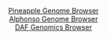 <div id="Pineapple_Genome_Browser" align="center">
  <a href="https://igv.org/app/?sessionURL=blob:zZLdbpswGIbvxVKrTSJgIISAFE3pT5Yq_UmbJVlSVciAAW9gG9uEplHufW60aSer1BxsmgQSfDL2.z48O7DBQhJGQQgc0_ZM2wYGkAVrZ6jiJb5FFZYgzFApsQEEzrDANMEg3IEMSYXmD9f6y0IpLkPLIop3KkRzZkrXRBV6YRS10kxYZZ2zskQxE0gxIa0zgTbMIvmm0.IYcW7qs13Ts1KkkIVKXjAqmcUxzaNW7xf9GkU5pqzCUdWUihwCRDqPzpiaGfo0XM6GSYKlnODtVToYTq6GC_dyvv7cO1_P78bLeW95OiM5RaoReHDinNHnSVFx9.blxBndVCKb1tN1uVoNi3ibnLgXp5fPnAgsB7Zv913P7Tq.hkNoip__p976Ikd2_6oLr3rF5bSA43q0eoAaxr2.L.pz.9Z9xTH_Y_8.2BugZEmjnQBJIfzQhoYLe4bn9Dqvj3bfgDDQlAQjIHx8MoASKPmulz_ugNpybQ6QuG4OEhmAiRQLEHYCCH07CByv63dhENh7YwcaUf49xKP5Q.BDZ.g4vSgjpdJap5GkXJqIUnOTZGb.ciTTVcNuc7htr.t4XGcTPkrvrzy0iMum.wZLA.ijD79RF31Pon9i33uCmCo.VrnFyHeDL_1FytWafmucu7aux9OlzWfsTTzHocmYqJDS6_VEv_60bYMEQVTpwYZIEpOSqO1SU2QtCG3H1dKChJVMWwhEHn.ABjRsD378Lae7f9r_AA--">Pineapple Genome Browser</a>
</div>
<div id="Alphonso_Genome_Browser" align="center">
  <a href="https://igv.org/app/?sessionURL=blob:zZPhT.IwHIb_lyaau2Rs3cbALTGXgcopRkREFGOWH1s3Kltb2w4Ewv9.1dzlvpyJfLjLJfvQ_dKt7_vs2RYtiVSUMxQhz3YD23WRhdScr0ZQiZJcQUUUinIoFbGQJDmRhKUERVuUg9Iwvrk0T861FipyHKpFowJWcFv5NlSw4QxWyk555XR5WcKMS9BcKqcjYckdWiwbKzIDIWxztm8HTgYaHCjFnDPFHUFYkazM.5Jfo6QgjFckqepS0_cAicljMmZ2Dt_iyShOU6JUn6zPs.O4fx7f.afjaa_VnY4H3yfj1uRwRAsGupbk.PnA60xuTzxcVUOV35XP7T6otRqE9.MD7yw.8E8OT18FlUQdu233yA_8pocNHMoy8vo_9TYX3bP78FwQ__pyc3Zlql5kbDhjD9ewPnqI.9PhB813Fip5WhsbUDqX7cjFlo9bVuC1Gm9L98jCODR8JKcoenyykJaQLsz2xy3Sa2GcQYq81O_6WIjLjEgUNUKM224YekGz3cRh6O6sLapl.ffgno1vwjb2Ys9rJTkttRE6SxQTygbG7GWa28VmT5qdi1WcG5tEr3joMY1Ht558SQ3Z9cIbdJt_5Pn2m5nj3z.iKfuZVP_Evc8EsfVsX.Hulbg_qW.um91Fa.FPc7cHtepsAgNpWnwIaD84OZcVaLPfTMztT.eWICkwbQZLquiMllSvJ4YjX6HI9XyjLkp5yY2LSBazL9jClhvgr78V9XdPux8-">Alphonso Genome Browser</a>
</div>


<div id="DAF_Genomics_Browser" align="center">
  <a href="https://igv.org/app/?sessionURL=blob:tZFra9swFIb_iyD95JtkO44NYThLspaUbjTzMlpKUOzj2NSSPEnOlfz3Ca9jsAtj0IF0JHEu79F5zmgHUtWCowQRB4cOxshCqhL7JWVtA3eUgUJJSRsFFpJQggSeA0rOqKRK0.z.1mRWWrcqcd2ClvYWuGB1rhzlO7S1leh0BSbUJg5l9CQ43SsnF8wEa.rSpq0EV8KleQ5K2Z7bAt.u99SY7751XxLWrGt03auuTROmscIpqem25gUc_tLIf1A2q36TrpZpn7.A400xThc36Sd_lj28G759yN5fr7Lh6mpZbznVnYTxlE9203KuAv1hQOan7GDsZ7ybxWzFJt5o4E.vZoe2lqDGOMIjP_RJHKCLhRqRdwYDyiuJExxYERlZJAjsl6sfDs0cpKhR8vhkIS1p_mzCH89IH1sDCyn40vXcLCRkARIldux5EY5jEgZR4MUxvlhn1MnmlWnOs_s48khKyNDZUGb0y7rpR2iEfnW.FsqfKpv9r6g.Bovn2_2B5AMy6fzNzhzZJjqeriFow.Xst6hC84M_fq0UklFtXN.eL2BoYxQZcP2DjH95unwF">DAF Genomics Browser</a>
</div>
